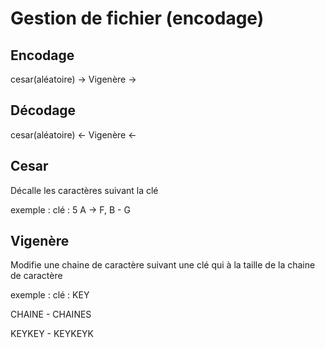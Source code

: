 # Gestion de fichier (encodage)
## Encodage

cesar(aléatoire) -> Vigenère ->

## Décodage

cesar(aléatoire) <- Vigenère <-

## Cesar

Décalle les caractères suivant la clé

exemple : clé : 5
A -> F, B - G

## Vigenère

Modifie une chaine de caractère suivant une clé qui à la taille de la chaine de caractère

exemple : clé : KEY

CHAINE  -  CHAINES

KEYKEY  -  KEYKEYK